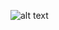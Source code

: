 ![alt text](https://design.jboss.org/hibernate/logo/final/hibernate_logo_whitebkg_stacked_256px.png)
